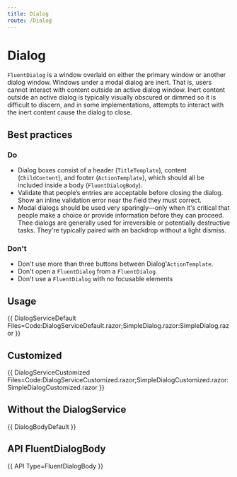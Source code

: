```yaml
---
title: Dialog
route: /Dialog
---
```


# Dialog

`FluentDialog` is a window overlaid on either the primary window or another dialog window.
Windows under a modal dialog are inert. That is, users cannot interact with content outside an active dialog window.
Inert content outside an active dialog is typically visually obscured or dimmed so it is difficult to discern, and in some implementations,
attempts to interact with the inert content cause the dialog to close.

## Best practices

### Do
 - Dialog boxes consist of a header (`TitleTemplate`), content (`ChildContent`), and footer (`ActionTemplate`),
   which should all be included inside a body (`FluentDialogBody`).
 - Validate that people’s entries are acceptable before closing the dialog. Show an inline validation error near the field they must correct.
 - Modal dialogs should be used very sparingly—only when it's critical that people make a choice or provide information before they can proceed.
   Thee dialogs are generally used for irreversible or potentially destructive tasks. They're typically paired with an backdrop without a light dismiss.

### Don't
 - Don't use more than three buttons between Dialog'`ActionTemplate`.
 - Don't open a `FluentDialog` from a `FluentDialog`.
 - Don't use a `FluentDialog` with no focusable elements

## Usage

{{ DialogServiceDefault Files=Code:DialogServiceDefault.razor;SimpleDialog.razor:SimpleDialog.razor }}

## Customized

{{ DialogServiceCustomized Files=Code:DialogServiceCustomized.razor;SimpleDialogCustomized.razor:SimpleDialogCustomized.razor }}


## Without the DialogService

{{ DialogBodyDefault }}

## API FluentDialogBody

{{ API Type=FluentDialogBody }}
